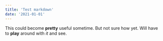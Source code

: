 ```yaml
---
title: 'Test markdown'
date: '2021-01-01'
---
```


This could become **pretty** useful sometime.
But not sure how yet.
Will have to **play** around with *it* and see.